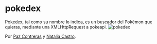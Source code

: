 # pokedex
Pokedex, tal como su nombre lo indica, es un buscador del Pokémon que quieras, mediante una XMLHttpRequest a pokeapi.
![pokedex](https://user-images.githubusercontent.com/32301181/37880561-ee714f44-3060-11e8-8f02-d5cb744fb0e2.png)

Por [Paz Contreras](https://github.com/PazAutumn) y [Natalia Castro](https://github.com/NatyNatur).

